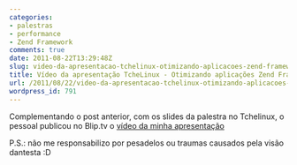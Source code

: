 ```yaml
---
categories:
- palestras
- performance
- Zend Framework
comments: true
date: 2011-08-22T13:29:48Z
slug: video-da-apresentacao-tchelinux-otimizando-aplicacoes-zend-framework
title: Vídeo da apresentação TcheLinux - Otimizando aplicações Zend Framework
url: /2011/08/22/video-da-apresentacao-tchelinux-otimizando-aplicacoes-zend-framework/
wordpress_id: 791
---
```


Complementando o post anterior, com os slides da palestra no Tchelinux, o pessoal publicou no Blip.tv o [vídeo da minha apresentação](http://blip.tv/tchelinux/palestra-eminetto_compress-5482637)

P.S.: não me responsabilizo por pesadelos ou traumas causados pela visão dantesta :D
